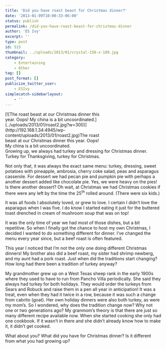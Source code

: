 ```yaml
---
title: 'Did you have roast beast for Christmas dinner?'
date: '2013-01-09T10:00:33-06:00'
status: publish
permalink: /did-you-have-roast-beast-for-christmas-dinner
author: 'ES Ivy'
excerpt: ''
type: post
id: 515
thumbnail: ../uploads/2013/01/crystal-150-x-189.jpg
category:
    - Entertaining
    - Other
tag: []
post_format: []
publicize_twitter_user:
    - ESIvy
simplecatch-sidebarlayout:
    - ''
---
```

<div class="wp-caption alignright" id="attachment_520" style="width: 310px">[![The roast beast at our Christmas dinner this year. Oops! My china is a bit uncoordinated.](../uploads/2013/01/roast2.jpg?w=300)](http://192.168.1.34:4945/wp-content/uploads/2013/01/roast2.jpg)The roast beast at our Christmas dinner this year. Oops! My china is a bit uncoordinated.

</div>Growing up, we always had turkey and dressing for Christmas dinner. Turkey for Thanksgiving, turkey for Christmas.

Not only that, it was always the exact same menu: turkey, dressing, sweet potatoes with pineapple, ambrosia, cherry coke salad, peas and asparagus casserole. For dessert we had pecan pie and pumpkin pie with perhaps a another dessert added like chocolate pie. Yes, we were heavy on the pies! Is there another dessert? Oh wait, at Christmas we had Christmas cookies if there were any left by the time the 25<sup>th</sup> rolled around. (There were six kids.)

It was all foods I absolutely loved, or grew to love. I certain I didn’t love the asparagus when I was five. I do know I started eating it just for the buttered toast drenched in cream of mushroom soup that was on top!

It was the only time of year we had most of those dishes, but a bit repetitive. So when I finally got the chance to host my own Christmas, I decided I wanted to do something different for dinner. I’ve changed the menu every year since, but a beef roast is often featured.

This year I noticed that I’m not the only one doing different Christmas dinners! My brother also did a beef roast, my sister had shrimp newberg, and my aunt had a pork roast. Just when did the traditions start changing? How long had there been a tradition of turkey anyway?

My grandmother grew up on a West Texas sheep rank in the early 1900s where they used to have to run from Pancho Villa periodically. She said they always had turkey for both holidays. They would order the turkeys from Sears and Robuck and raise them in a pen all year in anticipation! It was a treat, even when they had it twice in a row, because it was such a change from cabrito (goat). Her own holiday dinners were also both turkey, as were my mom’s. So I wondered, why does the tradition change now? Why not one or two generations ago? My granmom’s theory is that there are just so many different recipe available now. When she started cooking she only had one cookbook. If it wasn’t in there and she didn’t already know how to make it, it didn’t get cooked.

What about you? What did you have for Christmas dinner? Is it different from what you had growing up?